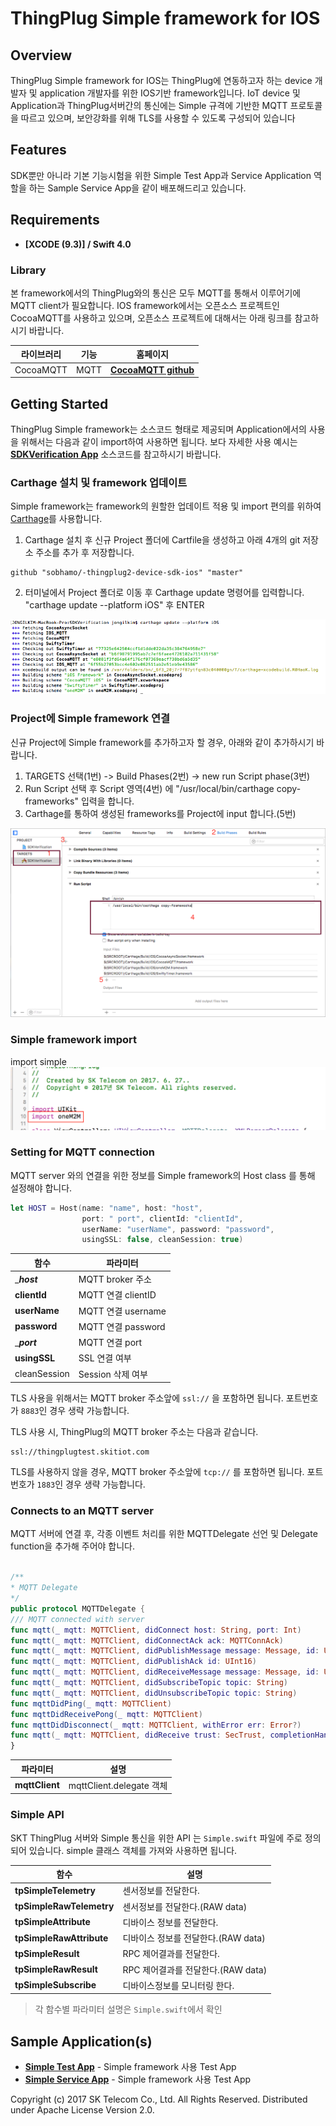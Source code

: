 ThingPlug Simple framework for IOS
===

## Overview
ThingPlug Simple framework for IOS는 ThingPlug에 연동하고자 하는 device 개발자 및 application 개발자를 위한 IOS기반 framework입니다. 
IoT device 및 Application과 ThingPlug서버간의 통신에는 Simple 규격에 기반한 MQTT 프로토콜을 따르고 있으며, 보안강화를 위해 TLS를 사용할 수 있도록 구성되어 있습니다

## Features
SDK뿐만 아니라 기본 기능시험을 위한 Simple Test App과  Service Application 역할을 하는 Sample Service App을 같이 배포해드리고 있습니다.

## Requirements
* **[XCODE (9.3)] /  Swift 4.0**

### Library
본 framework에서의 ThingPlug와의 통신은 모두 MQTT를 통해서 이루어기에 MQTT client가 필요합니다.
IOS framework에서는 오픈소스 프로젝트인 CocoaMQTT를 사용하고 있으며, 오픈소스 프로젝트에 대해서는 아래 링크를 참고하시기 바랍니다.

라이브러리 | 기능 | 홈페이지
------------ | ------------- | -------------
CocoaMQTT | MQTT | **[CocoaMQTT github](https://github.com/emqtt/CocoaMQTT)**

## Getting Started
ThingPlug Simple framework는 소스코드 형태로 제공되며 Application에서의 사용을 위해서는 다음과 같이 import하여 사용하면 됩니다.
보다 자세한 사용 예시는 **[SDKVerification App](https://github.com/sobhamo/-thingplug2-app-ios/tree/master/SDKVerification)** 소스코드를 참고하시기 바랍니다.

### Carthage 설치 및 framework 업데이트 
Simple framework는 framework의 원할한 업데이트 적용 및 import 편의를 위하여 [Carthage](https://github.com/Carthage/Carthage)를 사용합니다.

1. Carthage 설치 후 신규 Project 폴더에 Cartfile을 생성하고 아래 4개의 git 저장소 주소를 추가 후 저장합니다.
```
github "sobhamo/-thingplug2-device-sdk-ios" "master"

```

2. 터미널에서 Project 폴더로 이동 후 Carthage update 명령어를 입력합니다.
"carthage update --platform iOS" 후 ENTER
<img src="images/carthage_update.png"/>

### Project에 Simple framework 연결
신규 Project에 Simple framework를 추가하고자 할 경우, 아래와 같이 추가하시기 바랍니다.

1. TARGETS 선택(1번) -> Build Phases(2번) -> new run Script phase(3번) 
2. Run Script 선택 후  Script 영역(4번) 에 "/usr/local/bin/carthage copy-frameworks" 입력을 합니다.
3. Carthage를 통하여 생성된 frameworks를 Project에 input 합니다.(5번)
<img src="images/run_Script.png"/>


### Simple framework import

import simple
<img src="images/import.png"/>

### Setting for MQTT connection
MQTT server 와의 연결을 위한 정보를 Simple framework의 Host class 를 통해 설정해야 합니다.

```swift
let HOST = Host(name: "name", host: "host",
                port: " port", clientId: "clientId", 
                userName: "userName", password: "password", 
                usingSSL: false, cleanSession: true)
```
함수 | 파라미터
------------ | -------------
____host___ | MQTT broker 주소
__clientId__ | MQTT 연결 clientID
__userName__ | MQTT 연결 username
__password__ | MQTT 연결 password
____port___ | MQTT 연결 port
__usingSSL__ | SSL 연결 여부
cleanSession | Session 삭제 여부


TLS 사용을 위해서는 MQTT broker 주소앞에 `ssl://` 을 포함하면 됩니다. 포트번호가 `8883`인 경우 생략 가능합니다.

TLS 사용 시, ThingPlug의 MQTT broker 주소는 다음과 같습니다.
```
ssl://thingplugtest.skitiot.com
```
TLS를 사용하지 않을 경우, MQTT broker 주소앞에 `tcp://` 를 포함하면 됩니다. 포트번호가 `1883`인 경우 생략 가능합니다.


### Connects to an MQTT server
MQTT 서버에 연결 후, 각종 이벤트 처리를 위한 MQTTDelegate 선언 및 Delegate function을 추가해 주어야 합니다.

```swift

/**
* MQTT Delegate
*/
public protocol MQTTDelegate {
/// MQTT connected with server
func mqtt(_ mqtt: MQTTClient, didConnect host: String, port: Int)
func mqtt(_ mqtt: MQTTClient, didConnectAck ack: MQTTConnAck)
func mqtt(_ mqtt: MQTTClient, didPublishMessage message: Message, id: UInt16)
func mqtt(_ mqtt: MQTTClient, didPublishAck id: UInt16)
func mqtt(_ mqtt: MQTTClient, didReceiveMessage message: Message, id: UInt16)
func mqtt(_ mqtt: MQTTClient, didSubscribeTopic topic: String)
func mqtt(_ mqtt: MQTTClient, didUnsubscribeTopic topic: String)
func mqttDidPing(_ mqtt: MQTTClient)
func mqttDidReceivePong(_ mqtt: MQTTClient)
func mqttDidDisconnect(_ mqtt: MQTTClient, withError err: Error?)
func mqtt(_ mqtt: MQTTClient, didReceive trust: SecTrust, completionHandler: @escaping (Bool) -> Void)
}

```
파라미터 | 설명
------------ | -------------
__mqttClient__ | mqttClient.delegate 객체

### Simple API 
SKT ThingPlug 서버와 Simple 통신을 위한 API 는 `Simple.swift` 파일에 주로 정의되어 있습니다.
simple 클래스 객체를 가져와 사용하면 됩니다.

함수 | 설명
------------ | -------------
__tpSimpleTelemetry__ |     센서정보를 전달한다.
__tpSimpleRawTelemetry__ | 센서정보를 전달한다.(RAW data)
__tpSimpleAttribute__ | 디바이스 정보를 전달한다.
__tpSimpleRawAttribute__ | 디바이스 정보를 전달한다.(RAW data)
__tpSimpleResult__ | RPC 제어결과를 전달한다.
__tpSimpleRawResult__ | RPC 제어결과를 전달한다.(RAW data)
__tpSimpleSubscribe__ | 디바이스정보를 모니터링 한다.
> 각 함수별 파라미터 설명은 `Simple.swift`에서 확인


## Sample Application(s)
* **[Simple Test App](https://github.com/sobhamo/-thingplug2-app-ios/tree/master/SDKVerification)** - Simple framework 사용 Test App
* **[Simple Service App](https://github.com/sobhamo/-thingplug2-app-ios/tree/master/SDKVerification)** - Simple framework 사용 Test App


Copyright (c) 2017 SK Telecom Co., Ltd. All Rights Reserved.
Distributed under Apache License Version 2.0.
